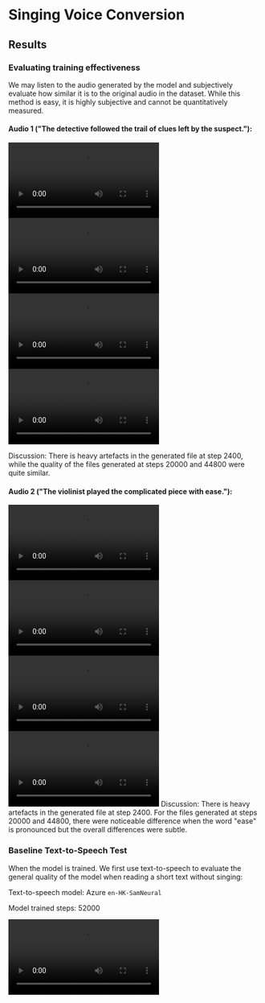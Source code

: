 # Singing Voice Conversion

<!--Writerside adds this topic when you create a new documentation project.
You can use it as a sandbox to play with Writerside features, and remove it from the TOC when you don't need it anymore.
If you want to re-add it for your experiments, click + to create a new topic, choose Topic from Template, and select the 
"Starter" template.-->

## Results

### Evaluating training effectiveness
We may listen to the audio generated by the model and subjectively evaluate how similar it is to the original audio in the dataset. While this method is easy, it is highly subjective and cannot be quantitatively measured.


#### Audio 1 ("The detective followed the trail of clues left by the suspect."):
<tabs>
    <tab title="Original">
        <video src="orig_audio_0.mp4"/>
    </tab>
    <tab title="Step: 2400">
        <video src="gen_audio_0_2400.mp4"/>
    </tab>
    <tab title="Step: 20000"><video src="gen_audio_0_20000.mp4"/></tab>
    <tab title="Step: 44800"><video src="gen_audio_0_44800.mp4"/></tab>
</tabs>

Discussion: There is heavy artefacts in the generated file at step 2400, while the quality of the files generated at steps 20000 and 44800 were quite similar.


#### Audio 2 ("The violinist played the complicated piece with ease."):
<tabs>
    <tab title="Original">
        <video src="orig_audio_1.mp4"/>
    </tab>
    <tab title="Step: 2400">
        <video src="gen_audio_1_2400.mp4"/>
    </tab>
    <tab title="Step: 20000"><video src="gen_audio_1_20000.mp4"/></tab>
    <tab title="Step: 44800"><video src="gen_audio_1_44800.mp4"/></tab>
</tabs>
Discussion: There is heavy artefacts in the generated file at step 2400. For the files generated at steps 20000 and 44800, there were noticeable difference when the word "ease" is pronounced but the overall differences were subtle.

### Baseline Text-to-Speech Test
When the model is trained. We first use text-to-speech to evaluate the general quality of the model when reading a short text without singing:

Text-to-speech model: Azure `en-HK-SamNeural`

Model trained steps: 52000

<video src="result_tts_KL_auto_sovdiff.mp4"/>

Transcript:
```AI models, particularly those based on deep learning, can analyze large amounts of musical data and learn to generate new compositions in a variety of styles. These systems can create entirely new pieces of music, or they can be used to suggest ideas to human composers, such as melodies, chord progressions, or rhythms.```

### Inference Results

#### Audio 1:
<tabs>
    <tab title="Original">
        <video src="orig_aud2.mp4"/>
    </tab>
    <tab title="Inferred">
        <video src="gen_aud2.mp4"/>
    </tab>
</tabs>

#### Lyrics (Audio 1) {collapsible="true"}
of my life

She's got glitter for skin

My radiant beam in the night

I don't need no light to see you

Shine

It's your golden hour (oh)

You slow down time

In your golden hour (oh)

#### Discussion (Audio 1)
This is a pair of verse and chorus from the song JVKE – golden hour. The original vocals were high-pitched. To attain good results, it is required to set the output to -12 semitones (-1 octave). The end results were generally good. However, there were some artefacts that made the generated audio sound artificial and unnatural. There were also some problems with the pronunciation as some words were perceived as others. For example, “in your” in the original audio was perceived as “being your” in the output.

#### Audio 2:
<tabs>
    <tab title="Original">
        <video src="orig_aud1.mp4"/>
    </tab>
    <tab title="Inferred">
        <video src="gen_aud1.mp4"/>
    </tab>
</tabs>

#### Lyrics (Audio 2) {collapsible="true"}
It was just two lovers

Sittin' in the car, listening to Blonde

Fallin' for each other

Pink and orange skies, feelin' super childish

No Donald Glover

Missed call from my mother

Like, "Where you at tonight?" Got no alibi

I was all alone with the love

#### Discussion (Audio 2)
This is the rap verse of JVKE – golden hour. Since the pitch of the original audio was comparable to the pitch of audio from the training dataset, the results were generally good with the occasional artefacts.

#### Audio 3:
<tabs>
    <tab title="Original">
        <video src="orig_aud3.mp4"/>
    </tab>
    <tab title="Inferred">
        <video src="gen_aud3.mp4"/>
    </tab>
</tabs>

#### Lyrics (Audio 3) {collapsible="true"}
She'd take the world off my shoulders

If it was ever hard to move

She'd turn the rain to a rainbow

When I was living in the blue

Why then, if she is so perfect

Do I still wish that it was you?

Perfect don't mean that it's working

So what can I do? (Ooh)

When you're out of sight

In my mind

'Cause sometimes I look in her eyes

And that's where I find a glimpse of us

And I try to fall for her touch

But I'm thinking of the way it was

Said I'm fine and said I moved on

I'm only here passing time in her arms

Hoping I'll find

A glimpse of us

Tell me he savors your glory

Does he laugh the way I did?

Is this a part of your story?

One that I had never lived

Maybe one day you'll feel lonely

And in his eyes, you'll get a glimpse

Maybe you'll start slipping slowly

And find me again

When you're out of sight

In my mind

'Cause sometimes I look in her eyes

And that's where I find a glimpse of us

And I try to fall for her touch

But I'm thinking of the way it was

Said I'm fine and said I moved on

I'm only here passing time in her arms

Hoping I'll find

A glimpse of us

Ooh, ooh-ooh

Ooh, ooh-ooh

Ooh, ooh, ooh

'Cause sometimes I look in her eyes

And that's where I find a glimpse of us

And I try to fall for her touch

But I'm thinking of the way it was

Said I'm fine and said I moved on

I'm only here passing time in her arms

Hoping I'll find

A glimpse of us

#### Discussion (Audio 3)
This is the song Joji – Glimpse of Us. The original audio has heavy reverb, and the verse contains a high degree of backing vocal. The pitch of the original singer was also generally high. This represents a case where the input audio is unsatisfactory. The resulting synthesised audio was low quality, with many artefacts and many unintelligible words.

## Training the model locally
These steps assume you are on Windows and has an Nvidia GPU.

<procedure title="Downloading source" id="download">
    <step>
        <p>The source of so-vits-svc used for this project can be downloaded at <a href="https://github.com/svc-develop-team/so-vits-svc/tree/4.1-Stable">GitHub (svc-develop-team/so-vits-svc)</a></p>
        <img src="Screenshot_2023-12-04_193029.png" alt="GitHub" border-effect="line" thumbnail="true"/>
    </step>
    <step>
        <p>Download and unzip the archive.</p>
    </step>
</procedure>

<procedure title="Set up environment">
    <step>
        <p>A new Conda environment is recommended. Install Anaconda.</p>
    </step>
    <step>
        <p>In the root directory of the archive, open a conda prompt and create a new environment</p>
    </step>
    <step>
    <p>Run <code>conda activate [your environment name]</code></p>
</step>
<step><p>Run <code>pip install -r requirements-win.txt</code></p></step>
</procedure>

<procedure title="Prepare dataset" id="prepare_dataset">
    <step>Prepare at least 15 minutes of raw audio in <code>.wav</code> format. Pay attention to clarity and make sure there are no background noises or music</step>
    <step>Put the audio files into the <code>./dataset_raw/[speaker name]</code> directory and configure <code>./configs/config.json</code></step>
    <step>The structure of the files should be as follows:<code-block>
dataset_raw
└───[Speaker name]
    ├───1.wav
    ├───2.wav
    ├───...
    └───45698-4156-123(Vocals)_0.wav
</code-block></step>
</procedure>

<procedure title="Download pretrained models" id="download_pretrained_models">
    <step>Download the contentvec vocoder model <a href="https://ibm.box.com/s/z1wgl1stco8ffooyatzdwsqn2psd9lrr">checkpoint_best_legacy_500.pt</a> and store it at <code>./pretrain</code></step>
    <step>Download the pretrained generator model <a href="https://huggingface.co/Sucial/so-vits-svc4.1-pretrain_model/tree/main">G_0.pt</a> and store it at <code>./logs/44k</code></step>
    <step>Download the pretrained discriminator model <a href="https://huggingface.co/Sucial/so-vits-svc4.1-pretrain_model/tree/main">G_0.pt</a> and store it at <code>./logs/44k</code></step>
    <step>Download the pretrained diffusion model <a href="https://github.com/yxlllc/DDSP-SVC">provided by DDSP-SVC</a> and store it at <code>./logs/44k/diffusion</code></step>
</procedure>

<procedure title="Training" id="training">
    <step>Generate cluster with <code>python cluster/train_cluster.py --gpu</code></step>
    <step>Generate train indices with <code>python train_index.py -c configs/config.json</code></step>
    <step>Training of main <code>G</code> and <code>D</code> models can be started with <code>python train.py -c configs/config.json -m 44k</code></step>
    <step>(Optional) Training of main diffusion can be started with <code>python train_diff.py -c configs/diffusion.yaml</code></step>
</procedure>

<procedure title="Inference" id="inference">
    <step>Example function call: <code>python inference_main.py -m "logs/44k/G_XXXXX.pth" -c "configs/config.json" -n "source-audio.wav" -t 0 -s "Speaker Name"</code>, replace <code>XXXXX</code> with the saved step you wish to use for inference.</step>
</procedure>

### Available options

#### Mandatory parameters for `inference.py`:

-m, --model_path
: Path of generator model.

-c, --config_path
: Path of config file.

-n, --clean_names
: Name of input `wav` file stored inside the `./raw` directory.

-t, --trans
: Pitch shift (in semitones). 12 semitones is an octave.

-s, --spk_list
: Name of the speaker



[//]: # (## Write content)

[//]: # (%product% supports two types of markup: Markdown and XML.)

[//]: # (When you create a new help article, you can choose between two topic types, but this doesn't mean you have to stick to a single format.)

[//]: # (You can author content in Markdown and extend it with semantic attributes or inject entire XML elements.)

[//]: # ()
[//]: # (For example, this is how you inject a procedure:)

[//]: # ()
[//]: # (<procedure title="Inject a procedure" id="inject-a-procedure">)

[//]: # (    <step>)

[//]: # (        <p>Start typing <code>procedure</code> and select a procedure type from the completion suggestions:</p>)

[//]: # (        <img src="completion_procedure.png" alt="completion suggestions for procedure" border-effect="line"/>)

[//]: # (    </step>)

[//]: # (    <step>)

[//]: # (        <p>Press <shortcut>Tab</shortcut> or <shortcut>Enter</shortcut> to insert the markup.</p>)

[//]: # (    </step>)

[//]: # (</procedure>)

[//]: # ()
[//]: # (## Add interactive elements)

[//]: # ()
[//]: # (### Tabs)

[//]: # (To add switchable content, use tabs &#40;start typing `tabs` on a new line&#41;.)

[//]: # ()
[//]: # (<tabs>)

[//]: # (    <tab title="Markdown">)

[//]: # (        <code-block lang="plain text">![Alt Text]&#40;new_topic_options.png&#41;{ width=450 }</code-block>)

[//]: # (    </tab>)

[//]: # (    <tab title="Semantic markup">)

[//]: # (        <code-block lang="xml">)

[//]: # (            <![CDATA[<img src="new_topic_options.png" alt="Alt text" width="450px"/>]]></code-block>)

[//]: # (    </tab>)

[//]: # (</tabs>)

[//]: # ()
[//]: # (### Collapsible blocks)

[//]: # (Besides injecting entire XML elements, you can use attributes to configure the behavior of certain elements.)

[//]: # (For example, you can collapse a chapter that contains non-essential information like this:)

[//]: # ()
[//]: # (#### Supplementary info {collapsible="true"})

[//]: # (Content under such header will be collapsed by default, but you can modify the behavior by adding the following attribute:)

[//]: # (`default-state="expanded"`)

[//]: # ()
[//]: # (## Convert selection to XML)

[//]: # (If you need to extend an element with more functions, you can convert selected content from Markdown to semantic markup.)

[//]: # (For example, if you want to merge cells in a table, it's much easier to convert it to XML than do this in Markdown.)

[//]: # (Position the caret anywhere in the table and press <shortcut>Alt+Enter</shortcut>:)

[//]: # ()
[//]: # (<img src="convert_table_to_xml.png" alt="Convert table to XML" width="706" border-effect="line"/>)

[//]: # ()
[//]: # (## Feedback and support)

[//]: # (Please report any issues, usability improvements, or feature requests to our )

[//]: # (<a href="https://youtrack.jetbrains.com/newIssue?project=WRS">YouTrack project</a>)

[//]: # (&#40;you will need to register&#41;.)

[//]: # ()
[//]: # (You are welcome to join our)

[//]: # (<a href="https://jb.gg/WRS_Slack">public Slack workspace</a>.)

[//]: # (Before you do, please read our [Code of conduct]&#40;https://plugins.jetbrains.com/plugin/20158-writerside/docs/writerside-code-of-conduct.html&#41;.)

[//]: # (We assume that you’ve read and acknowledged it before joining.)

[//]: # ()
[//]: # (You can also always email us at [writerside@jetbrains.com]&#40;mailto:writerside@jetbrains.com&#41;.)

[//]: # ()
[//]: # (<seealso>)

[//]: # (    <category ref="wrs">)

[//]: # (        <a href="https://plugins.jetbrains.com/plugin/20158-writerside/docs/markup-reference.html">Markup reference</a>)

[//]: # (        <a href="https://plugins.jetbrains.com/plugin/20158-writerside/docs/manage-table-of-contents.html">Reorder topics in the TOC</a>)

[//]: # (        <a href="https://plugins.jetbrains.com/plugin/20158-writerside/docs/local-build.html">Build and publish</a>)

[//]: # (        <a href="https://plugins.jetbrains.com/plugin/20158-writerside/docs/configure-search.html">Configure Search</a>)

[//]: # (    </category>)

[//]: # (</seealso>)
